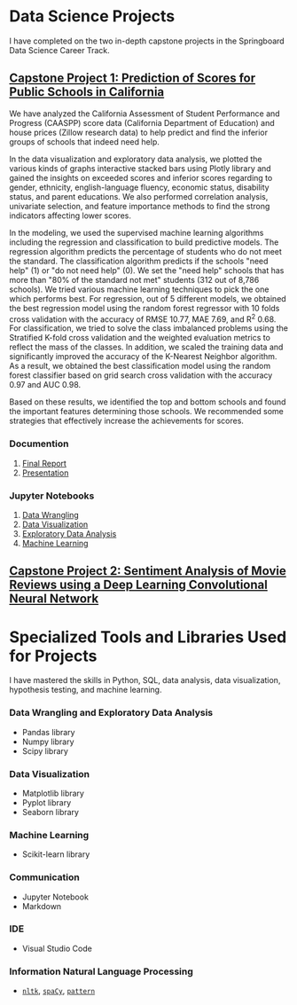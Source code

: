 # Data Science Projects  

I have completed on the two in-depth capstone projects in the Springboard Data Science Career Track.

## **[Capstone Project 1: Prediction of Scores for Public Schools in California](https://github.com/ahrimhan/data-science-project/tree/master/project1)**

We have analyzed the California Assessment of Student Performance and Progress (CAASPP) score data (California Department of Education)
and house prices (Zillow research data) to help predict and find the inferior groups of schools that indeed need help.

In the data visualization and exploratory data analysis, we plotted the various kinds of graphs interactive stacked bars using Plotly library and gained the insights on exceeded scores and inferior scores regarding to gender, ethnicity, english-language fluency, economic status, disability status, and parent educations.
We also performed correlation analysis, univariate selection, and feature importance methods to find the strong indicators affecting lower scores. 

In the modeling, we used the supervised machine learning  algorithms including the regression and classification to build predictive models.
The regression algorithm predicts the percentage of students who do not meet the standard. 
The classification algorithm predicts if the schools "need help" (1) or "do not need help" (0). 
We set the "need help" schools that has more than "80\% of the standard not met" students (312 out of 8,786 schools).
We tried various machine learning techniques to pick the one which performs best.
For regression, out of 5 different models, we obtained the best regression model using the random forest regressor with 10 folds cross validation
with the accuracy of RMSE 10.77, MAE 7.69, and R<sup>2</sup> 0.68.
For classification, we tried to solve the class imbalanced problems using the Stratified K-fold cross validation and the weighted evaluation metrics to reflect the mass of the classes. In addition, we scaled the training data and significantly improved the accuracy of the K-Nearest Neighbor algorithm.
As a result, we obtained the best classification model using the random forest classifier based on grid search cross validation with the accuracy 0.97 and AUC 0.98.

Based on these results, we identified the top and bottom schools and found the important features determining those schools.
We recommended some strategies
that effectively increase the achievements for scores. 

### Documention
1. [Final Report](https://github.com/ahrimhan/data-science-project/tree/master/project1/final_report/capstone1_final_report.pdf)
2. [Presentation](https://github.com/ahrimhan/data-science-project/tree/master/project1/final_report/capstone1_presentation.pdf)

### Jupyter Notebooks
1. [Data Wrangling](https://github.com/ahrimhan/data-science-project/blob/master/project1/data_wrangling.ipynb)
2. [Data Visualization](https://github.com/ahrimhan/data-science-project/blob/master/project1/data_visualization.ipynb)
3. [Exploratory Data Analysis](https://github.com/ahrimhan/data-science-project/blob/master/project1/exploratory_data_analysis.ipynb)
4. [Machine Learning](https://github.com/ahrimhan/data-science-project/blob/master/project1/machine_learning.ipynb)

## **[Capstone Project 2: Sentiment Analysis of Movie Reviews using a Deep Learning Convolutional Neural Network](https://github.com/ahrimhan/data-science-project/tree/master/project2)**


# Specialized Tools and Libraries Used for Projects  

I have mastered the skills in Python, SQL, data analysis, data visualization, hypothesis testing, and machine learning.


### Data Wrangling and Exploratory Data Analysis
- Pandas library
- Numpy library
- Scipy library

### Data Visualization
- Matplotlib library
- Pyplot library
- Seaborn library

### Machine Learning
- Scikit-learn library

### Communication
- Jupyter Notebook
- Markdown

### IDE
- Visual Studio Code

### Information Natural Language Processing
-  [`nltk`](http://www.nltk.org/), [`spaCy`](https://spacy.io/), [`pattern`](http://www.clips.ua.ac.be/pattern)